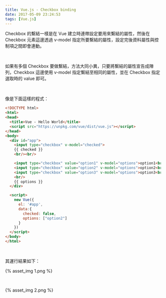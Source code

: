 ```yaml
---
title: Vue.js - Checkbox binding
date: 2017-05-09 23:24:53
tags: [Vue.js]
---
```


Checkbox 的繫結一樣是在 Vue 建立時連帶設定要用來繫結的屬性，然後在 Checkbox 元素這邊透過 v-model 指定所要繫結的屬性，設定完後資料屬性與控制項之間即會連動。

<!-- More -->

<br/>


如果有多個 Checkbox 要做繫結，方法大同小異，只要將繫結的屬性宣告成陣列，Checkbox 這邊使用 v-model 指定繫結至相同的屬性，並在 Checkbox 指定選取時的 value 即可。    

<br/>


像是下面這樣的程式：  

```html
<!DOCTYPE html>
<html>
<head>
  <title>Vue - Hello World</title>
  <script src="https://unpkg.com/vue/dist/vue.js"></script>
</head>
<body>
  <div id="app">
    <input type="checkbox" v-model="checked">
    {{ checked }}
    <br/><br/>

    <input type="checkbox" value="option1" v-model="options">option1<br/>
    <input type="checkbox" value="option2" v-model="options">option2<br/>
    <input type="checkbox" value="option3" v-model="options">option3<br/>
    <br/>
    {{ options }}
  </div>

  <script>
    new Vue({
      el: '#app',
      data:{
        checked: false,
        options: ["option2"]
      }      
    })
  </script>
</body>
</html>
```

<br/>


其運行結果如下：  

{% asset_img 1.png %}

<br/>


{% asset_img 2.png %}

<br/>

